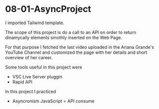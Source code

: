 # 08-01-AsyncProject

I imported Tailwind template.

The scope of this project is do a call to an API on order to return dinamycally elements smothly inserted on the Web Page.

For that purpose I fetched the last video uploaded in the Ariana Grande's YouTube Channel and customized the page with her details and short overview of her career.

Some tools useful in this project were

- VSC Live Server pluggin
- Rapid API 

In this project I practiced 

- Asyncronism JavaScript
= API consume
